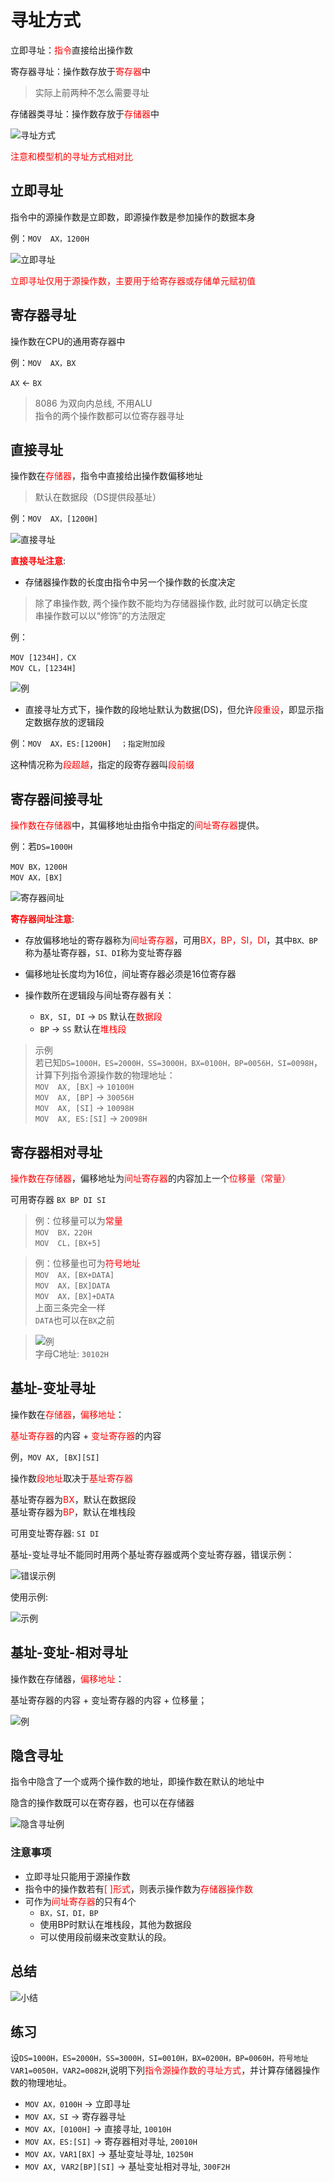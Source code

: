 # 寻址方式

立即寻址：<font color="red">指令</font>直接给出操作数

寄存器寻址：操作数存放于<font color="red">寄存器</font>中

> 实际上前两种不怎么需要寻址

存储器类寻址：操作数存放于<font color="red">存储器</font>中

![寻址方式](pics/%E6%8C%87%E4%BB%A4%E5%AF%BB%E5%9D%80%E6%96%B9%E5%BC%8F.png)

<font color="red">注意和模型机的寻址方式相对比</font>

## 立即寻址

指令中的源操作数是立即数，即源操作数是参加操作的数据本身

例：`MOV  AX，1200H`

![立即寻址](pics/%E7%AB%8B%E5%8D%B3%E5%AF%BB%E5%9D%80.png)

<font color="red">立即寻址仅用于源操作数，主要用于给寄存器或存储单元赋初值</font>

## 寄存器寻址

操作数在CPU的通用寄存器中

例：`MOV  AX，BX`

`AX` $\leftarrow$ `BX`

> 8086 为双向内总线, 不用ALU  
> 指令的两个操作数都可以位寄存器寻址

## 直接寻址

操作数在<font color="red">存储器</font>，指令中直接给出操作数偏移地址

> 默认在数据段（DS提供段基址）

例：`MOV  AX，[1200H]`

![直接寻址](pics/%E7%9B%B4%E6%8E%A5%E5%AF%BB%E5%9D%80.png)

**<font color="red">直接寻址注意</font>**:

* 存储器操作数的长度由指令中另一个操作数的长度决定

> 除了串操作数, 两个操作数不能均为存储器操作数, 此时就可以确定长度  
> 串操作数可以以“修饰”的方法限定

例：

`MOV [1234H]，CX`  
`MOV CL，[1234H]`

![例](pics/%E7%9B%B4%E6%8E%A5%E5%AF%BB%E5%9D%80%E6%93%8D%E4%BD%9C%E6%95%B0%E9%95%BF%E5%BA%A6.png)

* 直接寻址方式下，操作数的段地址默认为数据(DS)，但允许<font color="red">段重设</font>，即显示指定数据存放的逻辑段

例：`MOV  AX，ES:[1200H]  ；指定附加段`  

这种情况称为<font color="red">段超越</font>，指定的段寄存器叫<font color="red">段前缀</font>

## 寄存器间接寻址

<font color="red">操作数在存储器</font>中，其偏移地址由指令中指定的<font color="red">间址寄存器</font>提供。

例：若`DS=1000H`

`MOV BX，1200H`  
`MOV AX，[BX]`

![寄存器间址](pics/%E5%AF%84%E5%AD%98%E5%99%A8%E9%97%B4%E5%9D%80.png)

**<font color="red">寄存器间址注意</font>**:

* 存放偏移地址的寄存器称为<font color="red">间址寄存器</font>，可用<font color="red">BX，BP，SI，DI</font>，其中`BX、BP`称为基址寄存器，`SI、DI`称为变址寄存器

* 偏移地址长度均为16位，间址寄存器必须是16位寄存器

* 操作数所在逻辑段与间址寄存器有关：
  * `BX, SI, DI` $\rightarrow$ `DS` 默认在<font color="red">数据段</font>
  * `BP` $\rightarrow$ `SS` 默认在<font color="red">堆栈段</font>

> 示例  
> 若已知`DS=1000H，ES=2000H，SS=3000H，BX=0100H，BP=0056H，SI=0098H`，计算下列指令源操作数的物理地址：  
> `MOV  AX, [BX]` $\rightarrow$ `10100H`  
> `MOV  AX, [BP]` $\rightarrow$ `30056H`  
> `MOV  AX, [SI]` $\rightarrow$ `10098H`  
> `MOV  AX, ES:[SI]` $\rightarrow$ `20098H`  

## 寄存器相对寻址

<font color="red">操作数在存储器</font>，偏移地址为<font color="red">间址寄存器</font>的内容加上一个<font color="red">位移量（常量）</font>

可用寄存器 `BX BP DI SI`

> 例：位移量可以为<font color="red">常量</font>  
> `MOV  BX，220H`  
> `MOV  CL，[BX+5]`  

> 例：位移量也可为<font color="red">符号地址</font>  
> `MOV  AX，[BX+DATA]`  
> `MOV  AX，[BX]DATA`  
> `MOV  AX，[BX]+DATA`  
> 上面三条完全一样  
> `DATA`也可以在`BX`之前

> ![例](pics/%E5%AF%84%E5%AD%98%E5%99%A8%E9%97%B4%E5%9D%80%E4%BE%8B.png)  
> 字母C地址: `30102H`

## 基址-变址寻址

操作数在<font color="red">存储器</font>，<font color="red">偏移地址</font>：

<font color="red">基址寄存器</font>的内容 + <font color="red">变址寄存器</font>的内容

例，`MOV AX, [BX][SI]`

操作数<font color="red">段地址</font>取决于<font color="red">基址寄存器</font>

基址寄存器为<font color="red">BX</font>，默认在数据段  
基址寄存器为<font color="red">BP</font>，默认在堆栈段

可用变址寄存器: `SI DI`

基址-变址寻址不能同时用两个基址寄存器或两个变址寄存器，错误示例：

![错误示例](pics/%E9%94%99%E8%AF%AF%E7%A4%BA%E4%BE%8B.png)

使用示例:

![示例](pics/%E5%9F%BA%E5%8F%98%E7%A4%BA%E4%BE%8B.png)

## 基址-变址-相对寻址

操作数在存储器，<font color="red">偏移地址</font>：

基址寄存器的内容 + 变址寄存器的内容 + 位移量；

![例](pics/%E5%9F%BA%E5%9D%80-%E5%8F%98%E5%9D%80-%E7%9B%B8%E5%AF%B9%E5%AF%BB%E5%9D%80%E4%BE%8B.png)

## 隐含寻址

指令中隐含了一个或两个操作数的地址，即操作数在默认的地址中

隐含的操作数既可以在寄存器，也可以在存储器

![隐含寻址例](pics/%E9%9A%90%E5%90%AB%E5%AF%BB%E5%9D%80.png)

### 注意事项

* 立即寻址只能用于源操作数
* 指令中的操作数若有<font color="red">[   ]形式</font>，则表示操作数为<font color="red">存储器操作数</font>
* 可作为<font color="red">间址寄存器</font>的只有4个
  * `BX，SI，DI，BP`
  * 使用BP时默认在堆栈段，其他为数据段
  * 可以使用段前缀来改变默认的段。

## 总结

![小结](pics/%E5%B0%8F%E7%BB%93.png)

## 练习

设`DS=1000H，ES=2000H，SS=3000H，SI=0010H，BX=0200H，BP=0060H，符号地址VAR1=0050H，VAR2=0082H`,说明下列<font color="red">指令源操作数的寻址方式</font>，并计算存储器操作数的物理地址。

* `MOV AX，0100H` $\rightarrow$ 立即寻址  
* `MOV AX，SI` $\rightarrow$ 寄存器寻址  
* `MOV AX，[0100H]` $\rightarrow$ 直接寻址, `10010H`  
* `MOV AX，ES:[SI]` $\rightarrow$ 寄存器相对寻址, `20010H`  
* `MOV AX，VAR1[BX]` $\rightarrow$ 基址变址寻址, `10250H`  
* `MOV AX, VAR2[BP][SI]` $\rightarrow$ 基址变址相对寻址, `300F2H`  

